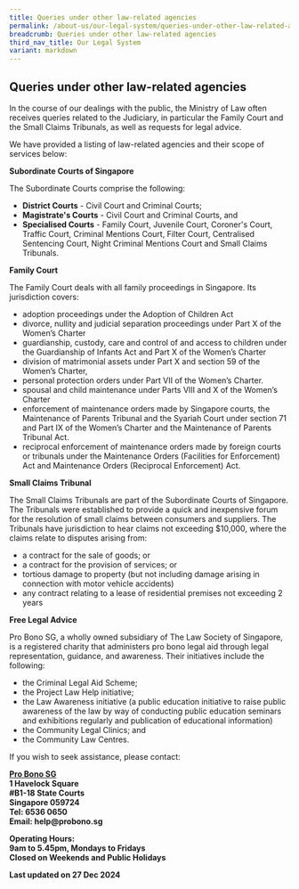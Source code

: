 ```yaml
---
title: Queries under other law-related agencies
permalink: /about-us/our-legal-system/queries-under-other-law-related-agencies/
breadcrumb: Queries under other law-related agencies
third_nav_title: Our Legal System
variant: markdown
---
```

Queries under other law-related agencies
---

In the course of our dealings with the public, the Ministry of Law often receives queries related to the Judiciary, in particular the Family Court and the Small Claims Tribunals, as well as requests for legal advice.

We have provided a listing of law-related agencies and their scope of services below:

<b>Subordinate Courts of Singapore</b>

The Subordinate Courts comprise the following:

<ul>
  <li>
    <b>District Courts</b> - Civil Court and Criminal Courts;
  </li>
  <li>
    <b>Magistrate's Courts</b> - Civil Court and Criminal Courts, and
  </li>
  <li>
    <b>Specialised Courts</b> - Family Court, Juvenile Court, Coroner's Court, Traffic Court, Criminal Mentions Court, Filter Court, Centralised Sentencing Court, Night Criminal Mentions Court and Small Claims Tribunals.
  </li>
</ul>

<b>Family Court</b>

The Family Court deals with all family proceedings in Singapore. Its jurisdiction covers:

<ul>
  <li>adoption proceedings under the Adoption of Children Act</li>
  <li>divorce, nullity and judicial separation proceedings under Part X of the Women’s Charter</li>
  <li>guardianship, custody, care and control of and access to children under the Guardianship of Infants Act and Part X of the Women’s Charter</li>
  <li>division of matrimonial assets under Part X and section 59 of the Women’s Charter,</li>
  <li>personal protection orders under Part VII of the Women’s Charter.</li>
  <li>spousal and child maintenance under Parts VIII and X of the Women’s Charter</li>
  <li>enforcement of maintenance orders made by Singapore courts, the Maintenance of Parents Tribunal and the Syariah Court under section 71 and Part IX of the Women’s Charter and the Maintenance of Parents Tribunal Act.</li>
  <li>reciprocal enforcement of maintenance orders made by foreign courts or tribunals under the Maintenance Orders (Facilities for Enforcement) Act and Maintenance Orders (Reciprocal Enforcement) Act.</li>
</ul>

<b>Small Claims Tribunal</b>

The Small Claims Tribunals are part of the Subordinate Courts of Singapore. The Tribunals were established to provide a quick and inexpensive forum for the resolution of small claims between consumers and suppliers. The Tribunals have jurisdiction to hear claims not exceeding $10,000, where the claims relate to disputes arising from:

<ul>
  <li>a contract for the sale of goods; or</li>
  <li>a contract for the provision of services; or</li>
  <li>tortious damage to property (but not including damage arising in connection with motor vehicle accidents)</li>
  <li>any contract relating to a lease of residential premises not exceeding 2 years</li>
</ul>

  <b>Free Legal Advice</b>

Pro Bono SG, a wholly owned subsidiary of The Law Society of Singapore, is a registered charity that administers pro bono legal aid through legal representation, guidance, and awareness. Their initiatives include the following:

<ul>
  <li>the Criminal Legal Aid Scheme;</li>
  <li>the Project Law Help initiative;</li>
  <li>the Law Awareness initiative (a public education initiative to raise public awareness of the law by way of conducting public education seminars and exhibitions regularly and publication of educational information)</li>
  <li>the Community Legal Clinics; and</li>
	  <li>the Community Law Centres.</li>
</ul>

If you wish to seek assistance, please contact:

<p class="address-centered">
  <b>
  <a href="https://probono.sg" target="_blank">Pro Bono SG</a><br>
    1 Havelock Square<br>
#B1-18 State Courts<br> 
Singapore 059724<br>
Tel: 6536 0650<br>
Email: help@probono.sg<br>
    
</b></p><p class="address-centered"><b>
  <b>Operating Hours:</b><br>
    9am to 5.45pm, Mondays to Fridays<br>
    Closed on Weekends and Public Holidays
    </b></p><b>

<p class="right-side-updated">Last updated on 27 Dec 2024</p></b>